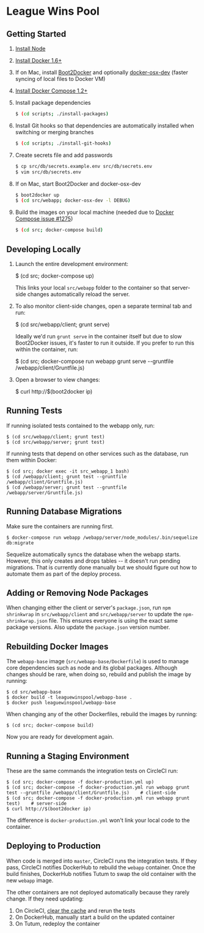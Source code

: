 # League Wins Pool

## Getting Started

1. [Install Node](https://nodejs.org/download/)
2. [Install Docker 1.6+](https://docs.docker.com/installation/)
3. If on Mac, install [Boot2Docker](https://docs.docker.com/installation/) and optionally [docker-osx-dev](https://github.com/brikis98/docker-osx-dev) (faster syncing of local files to Docker VM)
4. [Install Docker Compose 1.2+](https://docs.docker.com/compose/install/)
5. Install package dependencies

    ```bash
    $ (cd scripts; ./install-packages)
    ```

6. Install Git hooks so that dependencies are automatically installed when switching or merging branches

    ```bash
    $ (cd scripts; ./install-git-hooks)
    ```

7. Create secrets file and add passwords
    
    ```bash
    $ cp src/db/secrets.example.env src/db/secrets.env
    $ vim src/db/secrets.env
    ```

8. If on Mac, start Boot2Docker and docker-osx-dev

    ```bash
    $ boot2docker up
    $ (cd src/webapp; docker-osx-dev -l DEBUG)
    ```

9. Build the images on your local machine (needed due to [Docker Compose issue #1275](https://github.com/docker/compose/issues/1275))

    ```bash
    $ (cd src; docker-compose build)
    ```   
    

## Developing Locally

1. Launch the entire development environment:

    $ (cd src; docker-compose up)

    This links your local `src/webapp` folder to the container so that server-side changes automatically reload the server. 

2. To also monitor client-side changes, open a separate terminal tab and run:

    $ (cd src/webapp/client; grunt serve)

    Ideally we'd run `grunt serve` in the container itself but due to slow Boot2Docker issues, it's faster to run it outside. If you prefer to run this within the container, run:

    $ (cd src; docker-compose run webapp grunt serve --gruntfile /webapp/client/Gruntfile.js)

3. Open a browser to view changes:

    $ curl http://$(boot2docker ip)
    

## Running Tests
    
If running isolated tests contained to the webapp only, run:

    $ (cd src/webapp/client; grunt test)
    $ (cd src/webapp/server; grunt test)
    
If running tests that depend on other services such as the database, run them within Docker:

    $ (cd src; docker exec -it src_webapp_1 bash) 
    $ (cd /webapp/client; grunt test --gruntfile /webapp/client/Gruntfile.js)
    $ (cd /webapp/server; grunt test --gruntfile /webapp/server/Gruntfile.js)
    
    
## Running Database Migrations

Make sure the containers are running first.

    $ docker-compose run webapp /webapp/server/node_modules/.bin/sequelize db:migrate
    
Sequelize automatically syncs the database when the webapp starts. However, this only creates and drops tables -- it doesn't run pending migrations. That is currently done manually but we should figure out how to automate them as part of the deploy process. 
    

## Adding or Removing Node Packages

When changing either the client or server's `package.json`, run `npm shrinkwrap` in `src/webapp/client` and `src/webapp/server` to update the `npm-shrinkwrap.json` file. This ensures everyone is using the exact same package versions. Also update the `package.json` version number.


## Rebuilding Docker Images

The `webapp-base` image (`src/webapp-base/Dockerfile`) is used to manage core dependencies such as node and its global packages. Although changes should be rare, when doing so, rebuild and publish the image by running:

    $ cd src/webapp-base
    $ docker build -t leaguewinspool/webapp-base .
    $ docker push leaguewinspool/webapp-base

When changing any of the other Dockerfiles, rebuild the images by running:

    $ (cd src; docker-compose build)

Now you are ready for development again.


## Running a Staging Environment

These are the same commands the integration tests on CircleCI run:

    $ (cd src; docker-compose -f docker-production.yml up)
    $ (cd src; docker-compose -f docker-production.yml run webapp grunt test --gruntfile /webapp/client/Gruntfile.js)    # client-side
    $ (cd src; docker-compose -f docker-production.yml run webapp grunt test)    # server-side
    $ curl http://$(boot2docker ip)

The difference is `docker-production.yml` won't link your local code to the container.


## Deploying to Production

When code is merged into `master`, CircleCI runs the integration tests. If they pass, CircleCI notifies DockerHub to rebuild the `webapp` container. Once the build finishes, DockerHub notifies Tutum to swap the old container with the new `webapp` image.

The other containers are not deployed automatically because they rarely change. If they need updating:

1. On CircleCI, [clear the cache](https://circleci.com/docs/how-cache-works) and rerun the tests
2. On DockerHub, manually start a build on the updated container
3. On Tutum, redeploy the container
